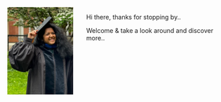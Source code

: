 
<div style="float: left; margin-right: 30px;">
  <img src="images/YN.jpg" alt="YNimage" style="width: 150px; height: 200px;"/>
</div>

Hi there, thanks for stopping by.. 

Welcome & take a look around and discover more..  

